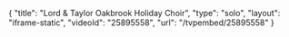 {
    "title": "Lord & Taylor Oakbrook Holiday Choir",
    "type": "solo",
    "layout": "iframe-static",
    "videoId": "25895558",
    "url": "\/tvpembed\/25895558"
}